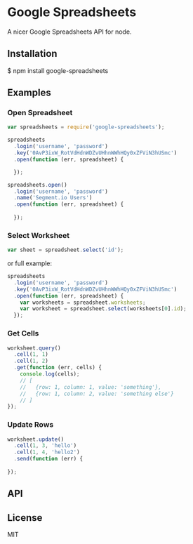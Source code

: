 # Google Spreadsheets

  A nicer Google Spreadsheets API for node.

## Installation

  $ npm install google-spreadsheets

## Examples

### Open Spreadsheet

```js
var spreadsheets = require('google-spreadsheets');

spreadsheets
  .login('username', 'password')
  .key('0AvP3ixW_RotVdHdnWDZvUHhnWWhHQy0xZFViN3hUSmc')
  .open(function (err, spreadsheet) {

  });
```

```js
spreadsheets.open()
  .login('username', 'password')
  .name('Segment.io Users')
  .open(function (err, spreadsheet) {
    
  });
```


### Select Worksheet

```js
var sheet = spreadsheet.select('id');
```

or full example:

```js
spreadsheets
  .login('username', 'password')
  .key('0AvP3ixW_RotVdHdnWDZvUHhnWWhHQy0xZFViN3hUSmc')
  .open(function (err, spreadsheet) {
    var worksheets = spreadsheet.worksheets;
    var worksheet = spreadsheet.select(worksheets[0].id);
  });
```

### Get Cells

```js
worksheet.query()
  .cell(1, 1)
  .cell(1, 2)
  .get(function (err, cells) {
    console.log(cells);
    // [
    //   {row: 1, column: 1, value: 'something'},
    //   {row: 1, column: 2, value: 'something else'}
    // ]
});
```

### Update Rows

```js
worksheet.update()
  .cell(1, 3, 'hello')
  .cell(1, 4, 'hello2')
  .send(function (err) {
    
});
```

## API

## License

  MIT